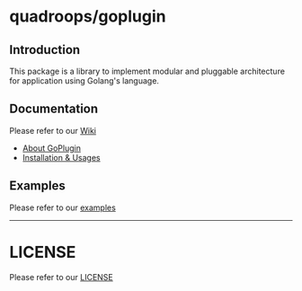 # quadroops/goplugin 

## Introduction

This package is a library to implement modular and pluggable architecture for application using
Golang's language.

## Documentation

Please refer to our [Wiki](https://github.com/quadroops/goplugin/wiki)

- [About GoPlugin](https://github.com/quadroops/goplugin/wiki)
- [Installation & Usages](https://github.com/quadroops/goplugin/wiki/Installation-&-Usage)

## Examples

Please refer to our [examples](https://github.com/quadroops/goplugin)

---

# LICENSE

Please refer to our [LICENSE](https://github.com/quadroops/goplugin/blob/master/LICENSE)